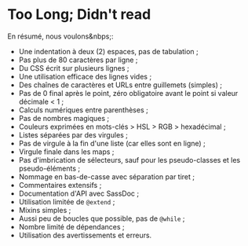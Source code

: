 
# Too Long; Didn't read

En résumé, nous voulons&nbps;:

* Une indentation à deux (2) espaces, pas de tabulation&nbsp;;
* Pas plus de 80 caractères par ligne&nbsp;;
* Du CSS écrit sur plusieurs lignes&nbsp;;
* Une utilisation efficace des lignes vides&nbsp;;
* Des chaînes de caractères et URLs entre guillemets (simples)&nbsp;;
* Pas de 0 final après le point, zéro obligatoire avant le point si valeur décimale < 1&nbsp;;
* Calculs numériques entre parenthèses&nbsp;;
* Pas de nombres magiques&nbsp;;
* Couleurs exprimées en mots-clés > HSL > RGB > hexadécimal&nbsp;;
* Listes séparées par des virgules&nbsp;;
* Pas de virgule à la fin d'une liste (car elles sont en ligne)&nbsp;;
* Virgule finale dans les maps&nbsp;;
* Pas d'imbrication de sélecteurs, sauf pour les pseudo-classes et les pseudo-éléments&nbsp;;
* Nommage en bas-de-casse avec séparation par tiret&nbsp;;
* Commentaires extensifs&nbsp;;
* Documentation d'API avec SassDoc&nbsp;;
* Utilisation limitée de `@extend`&nbsp;;
* Mixins simples&nbsp;;
* Aussi peu de boucles que possible, pas de `@while`&nbsp;;
* Nombre limité de dépendances&nbsp;;
* Utilisation des avertissements et erreurs.

